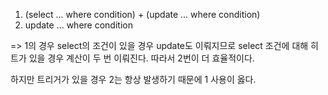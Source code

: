 1. (select ... where condition) + (update ... where condition)
2. update ... where condition


=> 1의 경우 select의 조건이 있을 경우 update도 이뤄지므로
select 조건에 대해 히트가 있을 경우 계산이 두 번 이뤄진다. 
따라서 2번이 더 효율적이다. 

하지만 트리거가 있을 경우 2는 항상 발생하기 때문에 1 사용이 옳다.
